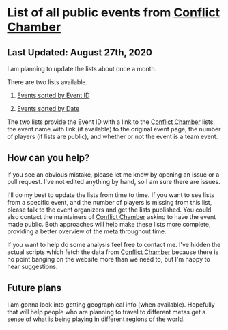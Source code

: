 # List of all public events from [Conflict Chamber](http://conflictchamber.com)

## Last Updated: August 27th, 2020

 I am planning to update the lists about once a month.

There are two lists available.

1. [Events sorted by Event ID](https://github.com/boada/CC_events/blob/master/evts_uid.md)

2. [Events sorted by Date](https://github.com/boada/CC_events/blob/master/evts_date.md)


The two lists provide the Event ID with a link to the [Conflict Chamber](http://conflictchamber.com) lists, the event name with link (if available) to the original event page, the number of players (if lists are public), and whether or not the event is a team event.

## How can you help?

If you see an obvious mistake, please let me know by opening an issue or a pull request. I've not edited anything by hand, so I am sure there are issues.

I'll do my best to update the lists from time to time. If you want to see lists from a specific event, and the number of players is missing from this list, please talk to the event organizers and get the lists published. You could also contact the maintainers of [Conflict Chamber](http://conflictchamber.com) asking to have the event made public. Both approaches will help make these lists more complete, providing a better overview of the meta throughout time.

If you want to help do some analysis feel free to contact me. I've hidden the actual scripts which fetch the data from [Conflict Chamber](http://conflictchamber.com) because there is no point banging on the website more than we need to, but I'm happy to hear suggestions.

## Future plans

I am gonna look into getting geographical info (when available). Hopefully that will help people who are planning to travel to different metas get a sense of what is being playing in different regions of the world.
